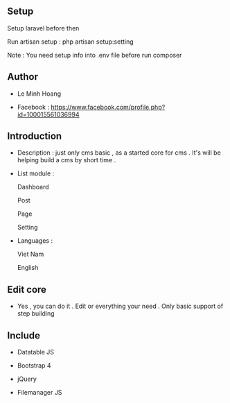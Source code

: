 
## Setup

Setup laravel before then

Run artisan setup : php artisan setup:setting

Note : You need setup info into .env file before run composer

## Author

 - Le Minh Hoang

 - Facebook : https://www.facebook.com/profile.php?id=100015561036994

## Introduction

+ Description : just only cms basic , as a started core for cms . It's will be helping build a cms by short time .

+ List module : 

    Dashboard 

    Post

    Page

    Setting

+ Languages : 

    Viet Nam 

    English

## Edit core 

+ Yes , you can do it . Edit or everything your need . Only basic support of step building

## Include 

 - Datatable JS

 - Bootstrap 4 

 - jQuery

 - Filemanager JS


